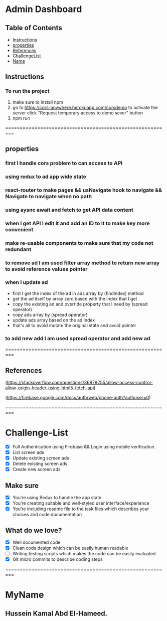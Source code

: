 # Admin Dashboard

## Table of Contents

- [Instructions](#instructions)
- [properties](#properties)
- [References](#References)
- [ChallengeList](#Challenge-List)
- [Name](#MyName)

## Instructions

### To run the project

1. make sure to install npm
2. go to https://cors-anywhere.herokuapp.com/corsdemo to activate the server
   click "Request temporary access to demo sever" button
3. npm run

=========================================================

## properties

### first I handle cors problem to can access to API

### using redux to ad app wide state

### react-router to make pages && usNavigate hook to navigate && Navigate to navigate when no path

### using aysnc await and fetch to get API data content

### when I get API I edit it and add an ID to it to make key more convenient

### make re-usable components to make sure that my code not redundant

### to remove ad I am used filter array method to return new array to avoid reference values pointer

### when I update ad

- first I get the index of the ad in ads array by (findIndex) method
- get the ad itself by array zero based with the index that I get
- copy the existing ad and override property that I need by (spread operator)
- copy ads array by (spread operator)
- update ads array based on the ad index
- that's all to avoid mutate the original state and avoid pointer

### to add new add I am used spread operator and add new ad

=========================================================

## References

(https://stackoverflow.com/questions/36878255/allow-access-control-allow-origin-header-using-html5-fetch-api)

(https://firebase.google.com/docs/auth/web/phone-auth?authuser=0)

=========================================================

# Challenge-List

- [x] Full Authentication using Firebase && Login using mobile verification.
- [x] List screen ads
- [x] Update existing screen ads
- [x] Delete existing screen ads
- [x] Create new screen ads

## Make sure

- [x] You’re using Redux to handle the app state
- [x] You’re creating suitable and well-styled user interface/experience
- [x] You’re including readme file to the task files which describes your choices
      and code documentation

## What do we love?

- [x] Well documented code
- [x] Clean code design which can be easily human readable
- [ ] Writing testing scripts which makes the code can be easily evaluated
- [x] Git micro commits to describe coding steps

=========================================================

# MyName

## Hussein Kamal Abd El-Hameed.
